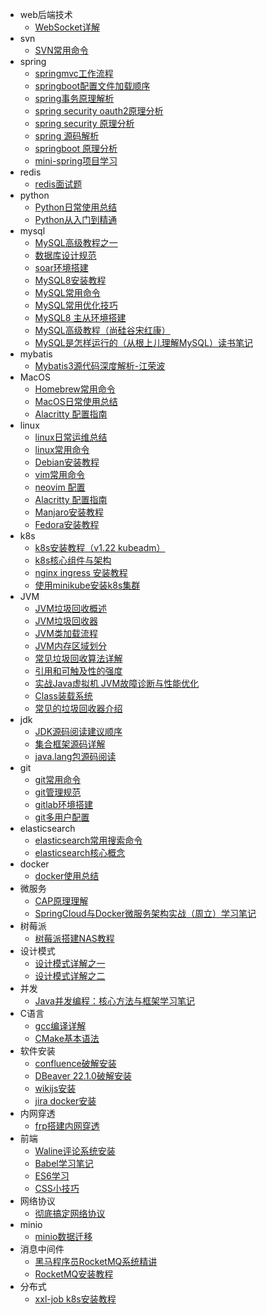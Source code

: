 - web后端技术
    - [WebSocket详解](docs/16353969509607)
- svn
    - [SVN常用命令](docs/16353969627658)
- spring
    - [springmvc工作流程](docs/16353969777611)
    - [springboot配置文件加载顺序](docs/16353969777668)
    - [spring事务原理解析](docs/16573379608222)
    - [spring security oauth2原理分析](docs/16675563060364)
    - [spring security 原理分析](docs/16677894299735)
    - [spring 源码解析](docs/16677896667871)
    - [springboot 原理分析](docs/16684946668076)
    - [mini-spring项目学习](docs/16689951956651)
- redis
    - [redis面试题](docs/16353969916197)
- python
    - [Python日常使用总结](docs/16353970021986)
    - [Python从入门到精通](docs/16353970022024)
- mysql
    - [MySQL高级教程之一](docs/16353978146045)
    - [数据库设计规范](docs/16353978146106)
    - [soar环境搭建](docs/16353978146158)
    - [MySQL8安装教程](docs/16353978146254)
    - [MySQL常用命令](docs/16353978146297)
    - [MySQL常用优化技巧](docs/16376365615424)
    - [MySQL8 主从环境搭建](docs/16413491382357)
    - [MySQL高级教程（尚硅谷宋红康）](docs/16421754723998)
    - [MySQL是怎样运行的（从根上儿理解MySQL）读书笔记](docs/16567236649968)
- mybatis
    - [Mybatis3源代码深度解析-江荣波](docs/16353970233481)
- MacOS
    - [Homebrew常用命令](docs/16353970680332)
    - [MacOS日常使用总结](docs/16359354598729)
    - [Alacritty 配置指南](docs/16678130846738)
- linux
    - [linux日常运维总结](docs/16353970885101)
    - [linux常用命令](docs/16353970885153)
    - [Debian安装教程](docs/16353970885192)
    - [vim常用命令](docs/16353970885299)
    - [neovim 配置](docs/16678279517536)
    - [Alacritty 配置指南](docs/16680649483599)
    - [Manjaro安装教程](docs/16696858893440)
    - [Fedora安装教程](docs/16696920823215)
- k8s
    - [k8s安装教程（v1.22 kubeadm）](docs/16353970980876)
    - [k8s核心组件与架构](docs/16353970980941)
    - [nginx ingress 安装教程](docs/16677147696711)
    - [使用minikube安装k8s集群](docs/16732485354692)
- JVM
    - [JVM垃圾回收概述](docs/16353971081307)
    - [JVM垃圾回收器](docs/16353971081439)
    - [JVM类加载流程](docs/16353971081500)
    - [JVM内存区域划分](docs/16353971081575)
    - [常见垃圾回收算法详解](docs/16573805190439)
    - [引用和可触及性的强度](docs/16581950453642)
    - [实战Java虚拟机 JVM故障诊断与性能优化](docs/16582144301566)
    - [Class装载系统](docs/16582884546028)
    - [常见的垃圾回收器介绍](docs/16582884761298)
- jdk
    - [JDK源码阅读建议顺序](docs/16353971163891)
    - [集合框架源码详解](docs/16552132220690)
    - [java.lang包源码阅读](docs/16573384761910)
- git
    - [git常用命令](docs/16353971256261)
    - [git管理规范](docs/16353971256310)
    - [gitlab环境搭建](docs/16353971256360)
    - [git多用户配置](docs/16521099489707)
- elasticsearch
    - [elasticsearch常用搜索命令](docs/16353971368920)
    - [elasticsearch核心概念](docs/16353971368972)
- docker
    - [docker使用总结](docs/16353971459611)
- 微服务
    - [CAP原理理解](docs/16353974078795)
    - [SpringCloud与Docker微服务架构实战（周立）学习笔记](docs/16353974078842)
- 树莓派
    - [树莓派搭建NAS教程](docs/16353971628832)
- 设计模式
    - [设计模式详解之一](docs/16353971713083)
    - [设计模式详解之二](docs/16353971713269)
- 并发
    - [Java并发编程：核心方法与框架学习笔记](docs/16353971889721)
- C语言
    - [gcc编译详解](docs/16413112191498)
    - [CMake基本语法](docs/16415637681070)
- 软件安装
    - [confluence破解安装](docs/16518487283042)
    - [DBeaver 22.1.0破解安装](docs/16655384393669)
    - [wikijs安装](docs/16732269972512)
    - [jira docker安装](docs/16733996608347)
- 内网穿透
    - [frp搭建内网穿透](docs/16533695658877)
- 前端
    - [Waline评论系统安装](docs/16553111223969)
    - [Babel学习笔记](docs/16676541049093)
    - [ES6学习](docs/16676541374997)
    - [CSS小技巧](docs/16681305242961)
- 网络协议
    - [彻底搞定网络协议](docs/16572657698296)
- minio
    - [minio数据迁移](docs/16584577497300)
- 消息中间件
    - [黑马程序员RocketMQ系统精讲](docs/16614469454921)
    - [RocketMQ安装教程](docs/16614798133193)
- 分布式
    - [xxl-job k8s安装教程](docs/16654924975864)

